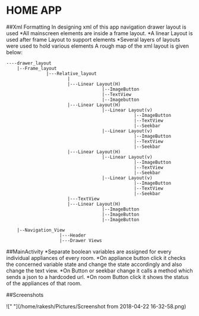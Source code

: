 <h1>HOME APP</h1>

##Xml Formatting
In designing xml of this app navigation drawer layout is used
*All mainscreen elements are inside a frame layout.
*A linear Layout is used after frame Layout to support elements
*Several layers of layouts were used to hold various elements
A rough map of the xml layout  is given below:
    
    ----drawer_layout
        |--Frame_layout
                   |---Relative_layout
                           |
                           |---Linear Layout(H)
                                        |--ImageButton
                                        |--TextView
                                        |--Imagebutton
                           |---Linear Layout(H)
                                        |--Linear Layout(v)
                                                    |--ImageButton
                                                    |--TextView
                                                    |--Seekbar
                                        |--Linear Layout(v)
                                                    |--ImageButton
                                                    |--TextView
                                                    |--Seekbar
                           |---Linear Layout(H)
                                        |--Linear Layout(v)
                                                    |--ImageButton
                                                    |--TextView
                                                    |--Seekbar
                                        |--Linear Layout(v)
                                                    |--ImageButton
                                                    |--TextView
                                                    |--Seekbar
                           |---TextView
                           |---Linear Layout(H)
                                        |--ImageButton
                                        |--ImageButton
                                        |--ImageButton
        
        |--Navigation_View
                        |---Header
                        |---Drawer Views
        
        
##MainActivity
*Separate boolean variables are assigned for every individual appliances of every room.
*On appliance button click it checks the concerned variable state and change the state accordingly 
and also change the text view.
*On Button or seekbar change it calls a method which sends a json to a hardcoded url.
*On room Button click it shows the status of the appliances of that room.
        

##Screenshots

![" "](/home/rakesh/Pictures/Screenshot from 2018-04-22 16-32-58.png)
        
        
        
        
        
        
        
        
        
        
        
        
        
        
        
        
        
        
        
        
        
        
        
        
        
        
        
        
        
